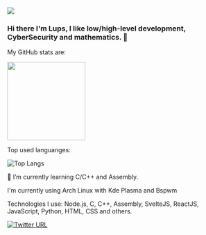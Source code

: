 <img src=https://i.pinimg.com/originals/61/0c/31/610c314429384631fed11dbe62fb28d8.gif />

### Hi there I'm Lups, I like low/high-level development, CyberSecurity and mathematics. 👋

My GitHub stats are:

<img height="180em" src="https://github-readme-stats.vercel.app/api?username=MrLups&show_icons=true&hide_border=true&&count_private=true&include_all_commits=true&theme=radical" />

Top used languanges:

<img alt="Top Langs" src="https://github-readme-stats.vercel.app/api/top-langs/?username=MrLups&hide=html,css,javascript&layout=compact&theme=radical"/>


🌱 I’m currently learning C/C++ and Assembly.


I'm currently using Arch Linux with Kde Plasma and Bspwm

Technologies I use:
  Node.js, C, C++, Assembly, SvelteJS, ReactJS, JavaScript, Python, HTML, CSS and others. 

[![Twitter URL](https://img.shields.io/twitter/url/https/twitter.com/MrLups.svg?style=social&label=Twitter)](https://twitter.com/MrLups)

